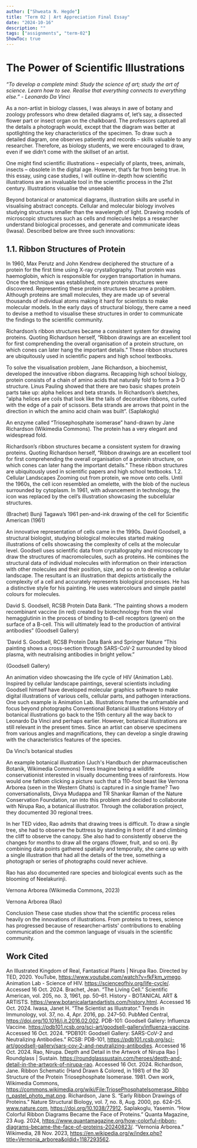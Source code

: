 ```yaml
---
author: ["Shweata N. Hegde"]
title: "Term 02 | Art Appreciation Final Essay"
date: "2024-10-16"
description: ""
tags: ["assignments", "term-02"]
ShowToc: true
---
```

# The Power of Scientific Illustrations


_“To develop a complete mind: Study the science of art; study the art of science. Learn how to see. Realise that everything connects to everything else.” - Leonardo Da Vinci_

As a non-artist in biology classes, I was always in awe of botany and zoology professors who drew detailed diagrams of, let’s say, a dissected flower part or insect organ on the chalkboard. The professors captured all the details a photograph would, except that the diagram was better at spotlighting the key characteristics of the specimen. To draw such a detailed diagram, one observes patiently and records – skills valuable to any researcher. Therefore, as biology students, we were encouraged to draw, even if we didn’t come with the skillset of an artist.

One might find scientific illustrations – especially of plants, trees, animals, insects – obsolete in the digital age. However, that’s far from being true. In this essay, using case studies, I will outline in-depth how scientific illustrations are an invaluable tool in the scientific process in the 21st century.
Illustrations visualise the unseeable

Beyond botanical or anatomical diagrams, illustration skills are useful in visualising abstract concepts. Cellular and molecular biology involves studying structures smaller than the wavelength of light. Drawing models of microscopic structures such as cells and molecules helps a researcher understand biological processes, and generate and communicate ideas (Iwasa). Described below are three such innovations: 

## 1.1. Ribbon Structures of Protein
In 1960, Max Perutz and John Kendrew deciphered the structure of a protein for the first time using X-ray crystallography. That protein was haemoglobin, which is responsible for oxygen transportation in humans. Once the technique was established, more protein structures were discovered. Representing these protein structures became a problem. Although proteins are small molecules, they are made up of several thousands of individual atoms making it hard for scientists to make molecular models. In the early days of structural biology, there came a need to devise a method to visualise these structures in order to communicate the findings to the scientific community.

Richardson’s ribbon structures became a consistent system for drawing proteins. Quoting Richardson herself, “Ribbon drawings are an excellent tool for first comprehending the overall organisation of a protein structure, on which cones can later hang the important details.” These ribbon structures are ubiquitously used in scientific papers and high school textbooks.

To solve the visualisation problem, Jane Richardson, a biochemist, developed the innovative ribbon diagrams. Recapping high school biology, protein consists of a chain of amino acids that naturally fold to form a 3-D structure. Linus Pauling showed that there are two basic shapes protein parts take up: alpha helices and beta strands. In Richardson’s sketches, “alpha helices are coils that look like the tails of decorative ribbons, curled with the edge of a pair of scissors. Beta strands are arrows that point in the direction in which the amino acid chain was built”. (Saplakoglu)


An enzyme called “Triosephosphate isomerase” hand-drawn by Jane Richardson (Wikimedia Commons). The protein has a very elegant and widespread fold.

Richardson’s ribbon structures became a consistent system for drawing proteins. Quoting Richardson herself, “Ribbon drawings are an excellent tool for first comprehending the overall organisation of a protein structure, on which cones can later hang the important details.” These ribbon structures are ubiquitously used in scientific papers and high school textbooks.
1.2. Cellular Landscapes
Zooming out from protein, we move onto cells. Until the 1960s, the cell icon resembled an omelette, with the blob of the nucleus surrounded by cytoplasm. In 1961, with advancement in technology, the icon was replaced by the cell’s illustration showcasing the subcellular structures.
 
(Brachet) 
Bunji Tagawa’s 1961 pen-and-ink drawing of the cell for Scientific American (1961)

An innovative representation of cells came in the 1990s. David Goodsell, a structural biologist, studying biological molecules  started making illustrations of cells showcasing the complexity of cells at the molecular level. Goodsell uses scientific data from crystallography and microscopy to draw the structures of macromolecules, such as proteins. He combines the structural data of individual molecules with information on their interaction with other molecules and their position, size, and so on to develop a cellular landscape. The resultant is an illustration that depicts artistically the complexity of a cell and accurately represents biological processes. He has a distinctive style for his painting. He uses watercolours and simple pastel colours for molecules. 





 David S. Goodsell, RCSB Protein Data Bank.
“The painting shows a modern recombinant vaccine (in red) created by biotechnology from the viral hemagglutinin in the process of binding to B-cell receptors (green) on the surface of a B-cell. This will ultimately lead to the production of antiviral antibodies” (Goodsell Gallery)

̌ David S. Goodsell, RCSB Protein Data Bank and Springer Nature
“This painting shows a cross-section through SARS-CoV-2 surrounded by blood plasma, with neutralising antibodies in bright yellow.”


(Goodsell Gallery)





 An animation video showcasing the life cycle of HIV (Animation Lab).
Inspired by cellular landscape paintings, several scientists including Goodsell himself have developed molecular graphics software to make digital illustrations of various cells, cellular parts, and pathogen interactions. One such example is Animation Lab.
Illustrations frame the unframable and focus beyond photographs
Conventional Botanical Illustrations
History of botanical illustrations go back to the 15th century all the way back to Leonardo Da Vinci and perhaps earlier. However, botanical illustrations are still relevant in the present times. Since an artist can observe specimens from various angles and magnifications, they can develop a single drawing with the characteristics features of the species.


Da Vinci’s botanical studies


An example botanical illustration (Juch's Handbuch der pharmaceutischen Botanik, Wikimedia Commons)
Trees
Imagine being a wildlife conservationist interested in visually documenting trees of rainforests. How would one fathom clicking a picture such that a 110-foot beast like Vernona Arborea (seen in the Western Ghats) is captured in a single frame? Two conversationalists, Divya Mudappa and TR Shankar Raman of the Nature Conservation Foundation, ran into this problem and decided to collaborate with Nirupa Rao, a botanical illustrator. Through the collaboration project, they documented 30 regional trees.

In her TED video, Rao admits that drawing trees is difficult. To draw a single tree, she had to observe the buttress by standing in front of it and climbing the cliff to observe the canopy. She also had to consistently observe the changes for months to draw all the organs (flower, fruit, and so on). By combining data points gathered spatially and temporally, she came up with a single illustration that had all the details of the tree, something a photograph or series of photographs could never achieve.

Rao has also documented rare species and biological events such as the blooming of Neelakurinji.











Vernona Arborea (Wikimedia Commons, 2023)

Vernona Arborea (Rao)

Conclusion
These case studies show that the scientific process relies heavily on the innovations of illustrations. From proteins to trees, science has progressed because of researcher-artists' contributions to enabling communication and the common language of visuals in the scientific community. 


## Work Cited

An Illustrated Kingdom of Real, Fantastical Plants | Nirupa Rao. Directed by TED, 2020. YouTube, https://www.youtube.com/watch?v=fkFkm_ymego.
Animation Lab - Science of HIV. https://scienceofhiv.org/life-cycle/. Accessed 16 Oct. 2024.
Brachet, Jean. “The Living Cell.” Scientific American, vol. 205, no. 3, 1961, pp. 50–61.
History - BOTANICAL ART & ARTISTS. https://www.botanicalartandartists.com/history.html. Accessed 16 Oct. 2024.
Iwasa, Janet H. “The Scientist as Illustrator.” Trends in Immunology, vol. 37, no. 4, Apr. 2016, pp. 247–50. PubMed Central, https://doi.org/10.1016/j.it.2016.02.002.
PDB-101: Goodsell Gallery: Influenza Vaccine. https://pdb101.rcsb.org/sci-art/goodsell-gallery/influenza-vaccine. Accessed 16 Oct. 2024.
“PDB101: Goodsell Gallery: SARS-CoV-2 and Neutralizing Antibodies.” RCSB: PDB-101, https://pdb101.rcsb.org/sci-art/goodsell-gallery/sars-cov-2-and-neutralizing-antibodies. Accessed 16 Oct. 2024.
Rao, Nirupa. Depth and Detail in the Artwork of Nirupa Rao | Roundglass | Sustain. https://roundglasssustain.com/heroes/depth-and-detail-in-the-artwork-of-nirupa-rao. Accessed 16 Oct. 2024.
Richardson, Jane. Ribbon Schematic (Hand Drawn & Colored, in 1981) of the 3D Structure of the Protein Triosephosphate Isomerase. 1981. Own work, Wikimedia Commons, https://commons.wikimedia.org/wiki/File:TriosePhosphateIsomerase_Ribbon_pastel_photo_mat.png.
Richardson, Jane S. “Early Ribbon Drawings of Proteins.” Nature Structural Biology, vol. 7, no. 8, Aug. 2000, pp. 624–25. www.nature.com, https://doi.org/10.1038/77912.
Saplakoglu, Yasemin. “How Colorful Ribbon Diagrams Became the Face of Proteins.” Quanta Magazine, 23 Aug. 2024, https://www.quantamagazine.org/how-colorful-ribbon-diagrams-became-the-face-of-proteins-20240823/.
“Vernonia Arborea.” Wikimedia, 28 Nov. 2023, https://en.wikipedia.org/w/index.php?title=Vernonia_arborea&oldid=1187293562.




